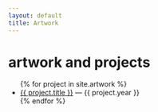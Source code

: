 ```yaml
---
layout: default
title: Artwork
---
```


# artwork and projects

<ul>
  {% for project in site.artwork %}
    <li>
      <a href="{{ project.url }}">{{ project.title }}</a> — {{ project.year }}
    </li>
  {% endfor %}
</ul>